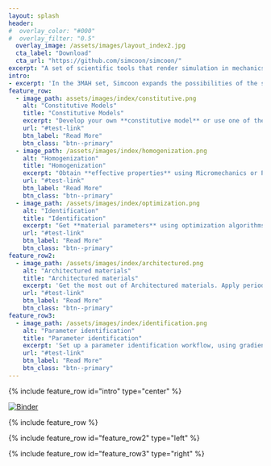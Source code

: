 ```yaml
---
layout: splash
header:
#  overlay_color: "#000"
#  overlay_filter: "0.5"
  overlay_image: /assets/images/layout_index2.jpg
  cta_label: "Download"
  cta_url: "https://github.com/simcoon/simcoon/"
excerpt: "A set of scientific tools that render simulation in mechanics of materials and multiphysics easy. Open source, it is perfect to conduct research in the field of mechanics, thermomechanics with a focus on non-linear response, homogeneization of heterogeneous materials, composites and smart materials."
intro: 
- excerpt: 'In the 3MAH set, Simcoon expands the possibilities of the simulation in Mechanics of Materials and merge education, research and industrial requirements with a new, interactive approach. fedOO is a lightweight finite element solver, primarily developped for  study of model reduction methods, and now include exciting features about non-linear finite transformation analysis and homogenization tools.'
feature_row:
  - image_path: assets/images/index/constitutive.png
    alt: "Constitutive Models"
    title: "Constitutive Models"
    excerpt: "Develop your own **constitutive model** or use one of the many out-of-the-box models."
    url: "#test-link"
    btn_label: "Read More"
    btn_class: "btn--primary"
  - image_path: /assets/images/index/homogenization.png
    alt: "Homogenization"
    title: "Homogenization"
    excerpt: "Obtain **effective properties** using Micromechanics or Periodic Homogenization tools."
    url: "#test-link"
    btn_label: "Read More"
    btn_class: "btn--primary"
  - image_path: /assets/images/index/optimization.png
    alt: "Identification"
    title: "Identification"
    excerpt: "Get **material parameters** using optimization algorithms."
    url: "#test-link"
    btn_label: "Read More"
    btn_class: "btn--primary"
feature_row2:
  - image_path: /assets/images/index/architectured.png
    alt: "Architectured materials"
    title: "Architectured materials"
    excerpt: 'Get the most out of Architectured materials. Apply periodic boundary conditions to obtain effective properties and non-linear response to loading conditions you define'
    url: "#test-link"
    btn_label: "Read More"
    btn_class: "btn--primary"
feature_row3:
  - image_path: /assets/images/index/identification.png
    alt: "Parameter identification"
    title: "Parameter identification"
    excerpt: 'Set up a parameter identification workflow, using gradient-based or genetic algorithms'
    url: "#test-link"
    btn_label: "Read More"
    btn_class: "btn--primary"
---
```


{% include feature_row id="intro" type="center" %}

[![Binder](https://mybinder.org/badge_logo.svg)](https://mybinder.org/v2/gh/3MAH/CSMA2022/HEAD)

{% include feature_row %}

{% include feature_row id="feature_row2" type="left" %}

{% include feature_row id="feature_row3" type="right" %}
